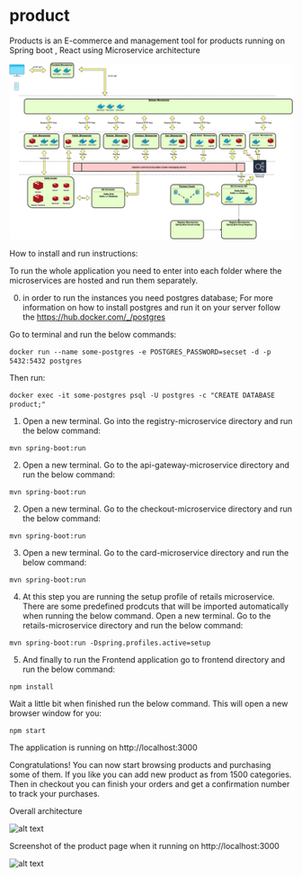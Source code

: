 # product

Products is an E-commerce and management tool for products
running on Spring boot , React using Microservice architecture

![bookstore](online-book-store.png)

How to install and run instructions:

To run the whole application you need to enter into each folder where the microservices are hosted and run them separately.

0) in order to run the instances you need postgres database; For more information on how to install postgres and run it on your  server follow the https://hub.docker.com/_/postgres

Go to terminal and run the below commands:

```
docker run --name some-postgres -e POSTGRES_PASSWORD=secset -d -p 5432:5432 postgres
```

Then run:

```
docker exec -it some-postgres psql -U postgres -c "CREATE DATABASE product;"
```


1) Open a new terminal. Go into the registry-microservice directory and run the below command:

```
mvn spring-boot:run 
```

2) Open a new terminal. Go to the api-gateway-microservice directory and run the below command:

```
mvn spring-boot:run 
```

2) Open a new terminal. Go to the checkout-microservice directory and run the below command:

```
mvn spring-boot:run 
```

3) Open a new terminal. Go to the card-microservice directory and run the below command:

```
mvn spring-boot:run 
```

4) At this step you are running the setup profile of retails microservice. There are some predefined prodcuts that will be imported automatically when running the below command. Open a new terminal. Go to the retails-microservice directory and run the below command:

```
mvn spring-boot:run -Dspring.profiles.active=setup
```

5) And finally to run the Frontend application go to frontend directory and run the below command:

```
npm install
```

Wait a little bit when finished run the below command. This will open a new browser window for you:

```
npm start
```

The application is running on http://localhost:3000

Congratulations! You can now start browsing products and purchasing some of them. If you like you can add new product as from 1500 categories. Then in checkout you can finish your orders and get a confirmation number to track your purchases. 


Overall architecture

![alt text](https://github.com/metao1/product/raw/master/Unbenannte%20Pra%CC%88sentation.jpg)


Screenshot of the product page when it running on http://localhost:3000

![alt text](https://github.com/metao1/product/raw/master/Screenshot%202020-03-31%20at%2022.51.11.png)
